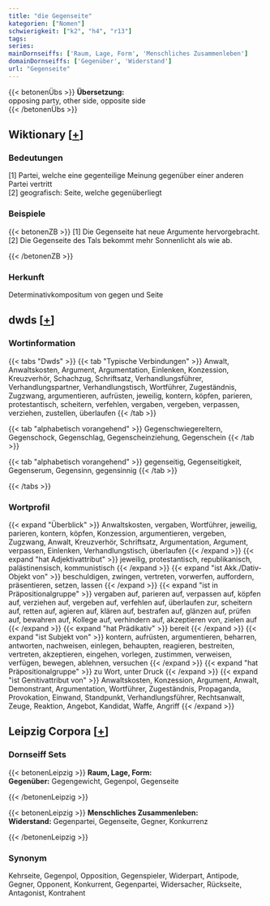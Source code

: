 ```yaml
---
title: "die Gegenseite"
kategorien: ["Nomen"]
schwierigkeit: ["k2", "h4", "r13"]
tags:
series:
mainDornseiffs: ['Raum, Lage, Form', 'Menschliches Zusammenleben']
domainDornseiffs: ['Gegenüber', 'Widerstand']
url: "Gegenseite"
---
```


{{< betonenÜbs >}}
**Übersetzung:**  
opposing party, other side, opposite  side  
{{< /betonenÜbs >}}

## Wiktionary [[+](https://de.wiktionary.org/wiki/Gegenseite)]

### Bedeutungen
[1] Partei, welche eine gegenteilige Meinung gegenüber einer anderen Partei vertritt  
[2] geografisch: Seite, welche gegenüberliegt  

### Beispiele
{{< betonenZB >}}
[1] Die Gegenseite hat neue Argumente hervorgebracht.  
[2] Die Gegenseite des Tals bekommt mehr Sonnenlicht als wie ab.  

{{< /betonenZB >}}
### Herkunft
Determinativkompositum von gegen und Seite  



## dwds [[+](https://www.dwds.de/wb/Gegenseite)]

### Wortinformation
{{< tabs "Dwds" >}}
{{< tab "Typische Verbindungen" >}}
Anwalt, Anwaltskosten, Argument, Argumentation, Einlenken, Konzession, Kreuzverhör, Schachzug, Schriftsatz, Verhandlungsführer, Verhandlungspartner, Verhandlungstisch, Wortführer, Zugeständnis, Zugzwang, argumentieren, aufrüsten, jeweilig, kontern, köpfen, parieren, protestantisch, scheitern, verfehlen, vergaben, vergeben, verpassen, verziehen, zustellen, überlaufen
{{< /tab >}}

{{< tab "alphabetisch vorangehend" >}}
Gegenschwiegereltern, Gegenschock, Gegenschlag, Gegenscheinziehung, Gegenschein
{{< /tab >}}

{{< tab "alphabetisch vorangehend" >}}
gegenseitig, Gegenseitigkeit, Gegenserum, Gegensinn, gegensinnig
{{< /tab >}}

{{< /tabs >}}

### Wortprofil
{{< expand "Überblick" >}} Anwaltskosten, vergaben, Wortführer, jeweilig, parieren, kontern, köpfen, Konzession, argumentieren, vergeben, Zugzwang, Anwalt, Kreuzverhör, Schriftsatz, Argumentation, Argument, verpassen, Einlenken, Verhandlungstisch, überlaufen {{< /expand >}}
{{< expand "hat Adjektivattribut" >}} jeweilig, protestantisch, republikanisch, palästinensisch, kommunistisch {{< /expand >}}
{{< expand "ist Akk./Dativ-Objekt von" >}} beschuldigen, zwingen, vertreten, vorwerfen, auffordern, präsentieren, setzen, lassen {{< /expand >}}
{{< expand "ist in Präpositionalgruppe" >}} vergaben auf, parieren auf, verpassen auf, köpfen auf, verziehen auf, vergeben auf, verfehlen auf, überlaufen zur, scheitern auf, retten auf, agieren auf, klären auf, bestrafen auf, glänzen auf, prüfen auf, bewahren auf, Kollege auf, verhindern auf, akzeptieren von, zielen auf {{< /expand >}}
{{< expand "hat Prädikativ" >}} bereit {{< /expand >}}
{{< expand "ist Subjekt von" >}} kontern, aufrüsten, argumentieren, beharren, antworten, nachweisen, einlegen, behaupten, reagieren, bestreiten, vertreten, akzeptieren, eingehen, vorlegen, zustimmen, verweisen, verfügen, bewegen, ablehnen, versuchen {{< /expand >}}
{{< expand "hat Präpositionalgruppe" >}} zu Wort, unter Druck {{< /expand >}}
{{< expand "ist Genitivattribut von" >}} Anwaltskosten, Konzession, Argument, Anwalt, Demonstrant, Argumentation, Wortführer, Zugeständnis, Propaganda, Provokation, Einwand, Standpunkt, Verhandlungsführer, Rechtsanwalt, Zeuge, Reaktion, Angebot, Kandidat, Waffe, Angriff {{< /expand >}}

## Leipzig Corpora [[+](https://corpora.uni-leipzig.de/en/res?word=Gegenseite&corpusId=deu_newscrawl-public_2018)]

### Dornseiff Sets
{{< betonenLeipzig >}}
**Raum, Lage, Form:**  
**Gegenüber:** Gegengewicht, Gegenpol, Gegenseite  

{{< /betonenLeipzig >}}


{{< betonenLeipzig >}}
**Menschliches Zusammenleben:**  
**Widerstand:** Gegenpartei, Gegenseite, Gegner, Konkurrenz  

{{< /betonenLeipzig >}}

### Synonym
Kehrseite, Gegenpol, Opposition, Gegenspieler, Widerpart, Antipode, Gegner, Opponent, Konkurrent, Gegenpartei, Widersacher, Rückseite, Antagonist, Kontrahent

